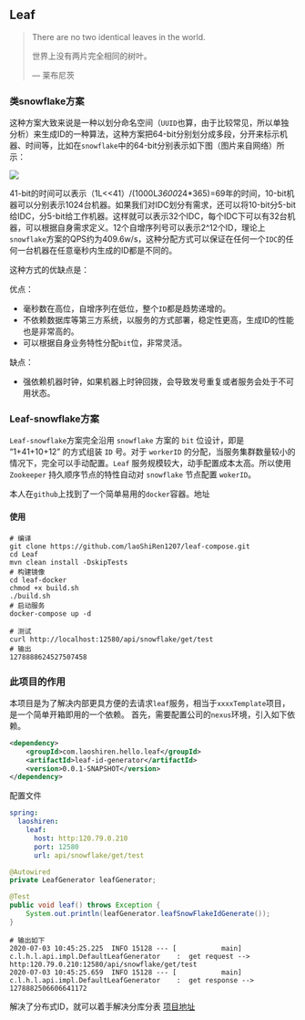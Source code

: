 ## Leaf 

> There are no two identical leaves in the world.
>
> 世界上没有两片完全相同的树叶。
>
> — 莱布尼茨

### 类snowflake方案

这种方案大致来说是一种以划分命名空间（`UUID`也算，由于比较常见，所以单独分析）来生成ID的一种算法，这种方案把64-bit分别划分成多段，分开来标示机器、时间等，比如在`snowflake`中的64-bit分别表示如下图（图片来自网络）所示：

![](https://static.oschina.net/uploads/space/2018/0526/141205_FovT_12.png)

41-bit的时间可以表示（1L<<41）/(1000L*3600*24*365)=69年的时间，10-bit机器可以分别表示1024台机器。如果我们对IDC划分有需求，还可以将10-bit分5-bit给IDC，分5-bit给工作机器。这样就可以表示32个IDC，每个IDC下可以有32台机器，可以根据自身需求定义。12个自增序列号可以表示2^12个ID，理论上`snowflake`方案的QPS约为409.6w/s，这种分配方式可以保证在任何一个`IDC`的任何一台机器在任意毫秒内生成的ID都是不同的。

这种方式的优缺点是：

优点：

- 毫秒数在高位，自增序列在低位，整个`ID`都是趋势递增的。
- 不依赖数据库等第三方系统，以服务的方式部署，稳定性更高，生成ID的性能也是非常高的。
- 可以根据自身业务特性分配`bit`位，非常灵活。

缺点：

- 强依赖机器时钟，如果机器上时钟回拨，会导致发号重复或者服务会处于不可用状态。

### Leaf-snowflake方案

`Leaf-snowflake`方案完全沿用 `snowflake` 方案的 `bit` 位设计，即是 “1+41+10+12” 的方式组装 `ID` 号。对于 `workerID` 的分配，当服务集群数量较小的情况下，完全可以手动配置。`Leaf` 服务规模较大，动手配置成本太高。所以使用 `Zookeeper` 持久顺序节点的特性自动对 `snowflake` 节点配置 `wokerID`。

本人在`github`上找到了一个简单易用的`docker`容器。地址[](https://github.com/laoShiRen1207/leaf-compose)

#### 使用
~~~shell 
# 编译
git clone https://github.com/laoShiRen1207/leaf-compose.git
cd Leaf
mvn clean install -DskipTests
# 构建镜像
cd leaf-docker
chmod +x build.sh
./build.sh
# 启动服务
docker-compose up -d

# 测试
curl http://localhost:12580/api/snowflake/get/test
# 输出
1278888624527507458
~~~

### 此项目的作用
本项目是为了解决内部更具方便的去请求`leaf`服务，相当于`xxxxTemplate`项目，是一个简单开箱即用的一个依赖。
首先，需要配置公司的`nexus`环境，引入如下依赖。

~~~xml 
<dependency>
    <groupId>com.laoshiren.hello.leaf</groupId>
    <artifactId>leaf-id-generator</artifactId>
    <version>0.0.1-SNAPSHOT</version>
</dependency>
~~~
配置文件
~~~yaml 
spring:
  laoshiren:
    leaf:
      host: http:120.79.0.210
      port: 12580
      url: api/snowflake/get/test
~~~
~~~java 
@Autowired
private LeafGenerator leafGenerator;

@Test
public void leaf() throws Exception {
    System.out.println(leafGenerator.leafSnowFlakeIdGenerate());
}
~~~
~~~shell 
# 输出如下
2020-07-03 10:45:25.225  INFO 15128 --- [           main] c.l.h.l.api.impl.DefaultLeafGenerator    :  get request --> http:120.79.0.210:12580/api/snowflake/get/test
2020-07-03 10:45:25.659  INFO 15128 --- [           main] c.l.h.l.api.impl.DefaultLeafGenerator    :  get response --> 1278882506606641172
~~~

解决了分布式ID，就可以着手解决分库分表 [项目地址](http://git.pharmakeyring.com:9091/xiangdehua/hello-apache-shardingsphere)